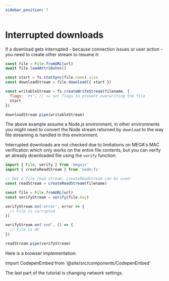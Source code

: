 ```yaml
---
sidebar_position: 7
---
```


# Interrupted downloads

If a download gets interrupted - because connection issues or user action - you need to create other stream to resume it:

```js
const file = File.fromURL(url)
await file.loadAttributes()

const start = fs.statSync(file.name).size
const downloadStream = file.download({ start })

const writableStream = fs.createWriteStream(filename, {
  flags: 'r+', // <= set flags to prevent overwriting the file
  start
})

downloadStream.pipe(writableStream)
```

The above example assume a Node.js environment, in other environments you might need to convert the Node stream returned by `download` to the way file streaming is handled in this environment.

Interrupted downloads are not checked due to limitations on MEGA's MAC verification which only works on the entire file contents, but you can verify an already downloaded file using the `verify` function:

```js
import { File, verify } from 'megajs'
import { createReadStream } from 'node:fs'

// Get a file read stream. createReadStream can be used:
const readStream = createReadStream(filename)

const file = File.fromURL(url)
const verifyStream = verify(file.key)

verifyStream.on('error', error => {
  // File is corrupted
})

verifyStream.on('end', () => {
  // File is OK
})

readStream.pipe(verifyStream)
```

Here is a browser implementation:

import CodepenEmbed from '@site/src/components/CodepenEmbed'

<CodepenEmbed user="qgustavor" hash="wvPNNeb" height="500" />

The last part of the tutorial is changing network settings.
